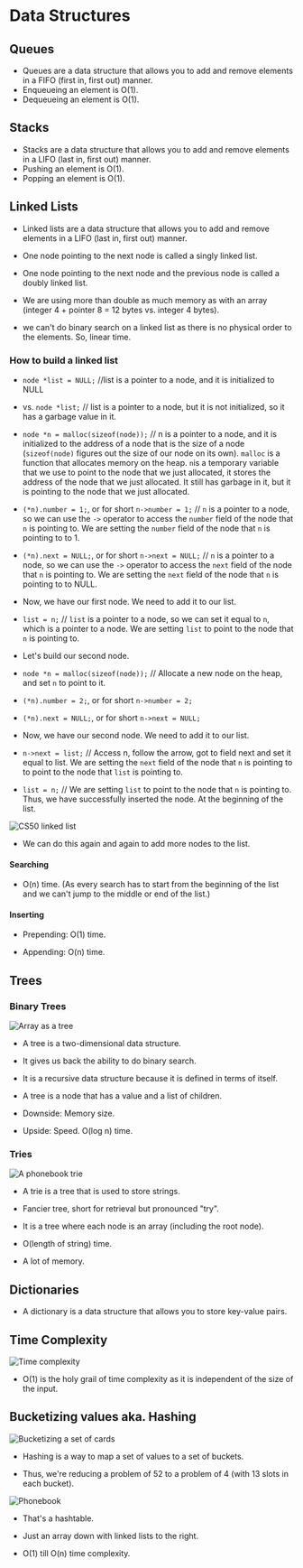 # Data Structures

## Queues

+ Queues are a data structure that allows you to add and remove elements in a FIFO (first in, first out) manner.
+ Enqueueing an element is O(1).
+ Dequeueing an element is O(1).

## Stacks

+ Stacks are a data structure that allows you to add and remove elements in a LIFO (last in, first out) manner.
+ Pushing an element is O(1).
+ Popping an element is O(1).

## Linked Lists

+ Linked lists are a data structure that allows you to add and remove elements in a LIFO (last in, first out) manner.

+ One node pointing to the next node is called a singly linked list.

+ One node pointing to the next node and the previous node is called a doubly linked list.

+ We are using more than double as much memory as with an array (integer 4 + pointer 8 = 12 bytes vs. integer 4 bytes).

+ we can't do binary search on a linked list as there is no physical order to the elements. So, linear time.

### How to build a linked list

+ `node *list = NULL;` //list is a pointer to a node, and it is initialized to NULL

+ vs. `node *list;` // list is a pointer to a node, but it is not initialized, so it has a garbage value in it.

+ `node *n = malloc(sizeof(node));` // n is a pointer to a node, and it is initialized to the address of a node that is the size of a node (`sizeof(node)` figures out the size of our node on its own). `malloc` is a function that allocates memory on the heap. `n`is a temporary variable that we use to point to the node that we just allocated, it stores the address of the node that we just allocated. It still has garbage in it, but it is pointing to the node that we just allocated.

+ `(*n).number = 1;`, or for short `n->number = 1;` // `n` is a pointer to a node, so we can use the `->` operator to access the `number` field of the node that `n` is pointing to. We are setting the `number` field of the node that `n` is pointing to to 1.

+ `(*n).next = NULL;`, or for short `n->next = NULL;` // `n` is a pointer to a node, so we can use the `->` operator to access the `next` field of the node that `n` is pointing to. We are setting the `next` field of the node that `n` is pointing to to NULL.

+ Now, we have our first node. We need to add it to our list.

+ `list = n;` // `list` is a pointer to a node, so we can set it equal to `n`, which is a pointer to a node. We are setting `list` to point to the node that `n` is pointing to.

+ Let's build our second node.

+ `node *n = malloc(sizeof(node));` // Allocate a new node on the heap, and set `n` to point to it.

+ `(*n).number = 2;`, or for short `n->number = 2;`

+ `(*n).next = NULL;`, or for short `n->next = NULL;`

+ Now, we have our second node. We need to add it to our list.

+ `n->next = list;` // Access n, follow the arrow, got to field next and set it equal to list. We are setting the `next` field of the node that `n` is pointing to to point to the node that `list` is pointing to.

+ `list = n;` // We are setting `list` to point to the node that `n` is pointing to. Thus, we have successfully inserted the node. At the beginning of the list.

![CS50 linked list](image.png)

+ We can do this again and again to add more nodes to the list.

#### Searching

+ O(n) time. (As every search has to start from the beginning of the list and we can't jump to the middle or end of the list.)

#### Inserting

+ Prepending: O(1) time.

+ Appending: O(n) time.

## Trees

### Binary Trees

![Array as a tree](image-1.png)

+ A tree is a two-dimensional data structure.

+ It gives us back the ability to do binary search.

+ It is a recursive data structure because it is defined in terms of itself.

+ A tree is a node that has a value and a list of children.

+ Downside: Memory size.

+ Upside: Speed. O(log n) time.

### Tries

![A phonebook trie](image-5.png)

+ A trie is a tree that is used to store strings.

+ Fancier tree, short for retrieval but pronounced "try".

+ It is a tree where each node is an array (including the root node).

+ O(length of string) time.

+ A lot of memory.

## Dictionaries

+ A dictionary is a data structure that allows you to store key-value pairs.

## Time Complexity

![Time complexity](image-2.png)

+ O(1) is the holy grail of time complexity as it is independent of the size of the input.

## Bucketizing values aka. Hashing

![Bucketizing a set of cards](image-3.png)

+ Hashing is a way to map a set of values to a set of buckets.

+ Thus, we're reducing a problem of 52 to a problem of 4 (with 13 slots in each bucket).

![Phonebook](image-4.png)

+ That's a hashtable.

+ Just an array down with linked lists to the right.

+ O(1) till O(n) time complexity.


